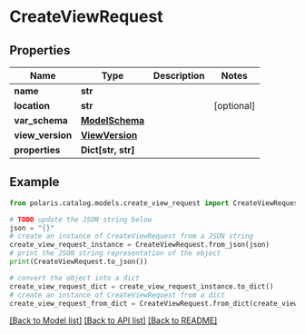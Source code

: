 <!--

 Licensed to the Apache Software Foundation (ASF) under one
 or more contributor license agreements.  See the NOTICE file
 distributed with this work for additional information
 regarding copyright ownership.  The ASF licenses this file
 to you under the Apache License, Version 2.0 (the
 "License"); you may not use this file except in compliance
 with the License.  You may obtain a copy of the License at

   http://www.apache.org/licenses/LICENSE-2.0

 Unless required by applicable law or agreed to in writing,
 software distributed under the License is distributed on an
 "AS IS" BASIS, WITHOUT WARRANTIES OR CONDITIONS OF ANY
 KIND, either express or implied.  See the License for the
 specific language governing permissions and limitations
 under the License.

-->
# CreateViewRequest


## Properties

Name | Type | Description | Notes
------------ | ------------- | ------------- | -------------
**name** | **str** |  | 
**location** | **str** |  | [optional] 
**var_schema** | [**ModelSchema**](ModelSchema.md) |  | 
**view_version** | [**ViewVersion**](ViewVersion.md) |  | 
**properties** | **Dict[str, str]** |  | 

## Example

```python
from polaris.catalog.models.create_view_request import CreateViewRequest

# TODO update the JSON string below
json = "{}"
# create an instance of CreateViewRequest from a JSON string
create_view_request_instance = CreateViewRequest.from_json(json)
# print the JSON string representation of the object
print(CreateViewRequest.to_json())

# convert the object into a dict
create_view_request_dict = create_view_request_instance.to_dict()
# create an instance of CreateViewRequest from a dict
create_view_request_from_dict = CreateViewRequest.from_dict(create_view_request_dict)
```
[[Back to Model list]](../README.md#documentation-for-models) [[Back to API list]](../README.md#documentation-for-api-endpoints) [[Back to README]](../README.md)


